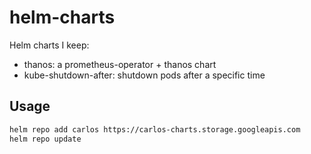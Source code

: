 # helm-charts

Helm charts I keep:

- thanos: a prometheus-operator + thanos chart
- kube-shutdown-after: shutdown pods after a specific time

## Usage

```sh
helm repo add carlos https://carlos-charts.storage.googleapis.com
helm repo update
```
